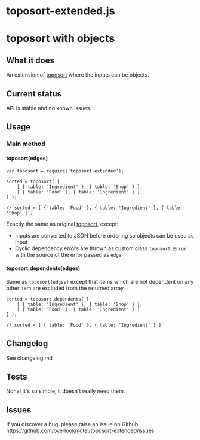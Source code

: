 # toposort-extended.js

# toposort with objects

## What it does

An extension of [toposort](https://github.com/marcelklehr/toposort) where the inputs can be objects.

## Current status

API is stable and no known issues.

## Usage

### Main method
#### toposort(edges)

	var toposort = require('toposort-extended');
	
	sorted = toposort( [
		[ { table: 'Ingredient' }, { table: 'Shop' } ],
		[ { table: 'Food' }, { table: 'Ingredient' } ]
	] );
	
	// sorted = [ { table: 'Food' }, { table: 'Ingredient' }, { table: 'Shop' } ]

Exactly the same as original [toposort](https://github.com/marcelklehr/toposort), except:

* Inputs are converted to JSON before ordering so objects can be used as input
* Cyclic dependency errors are thrown as custom class `toposort.Error` with the source of the error passed as `edge`

#### toposort.dependents(edges)

Same as `toposort(edges)` except that items which are not dependent on any other item are excluded from the returned array.

	sorted = toposort.dependents( [
		[ { table: 'Ingredient' }, { table: 'Shop' } ],
		[ { table: 'Food' }, { table: 'Ingredient' } ]
	] );

	// sorted = [ { table: 'Food' }, { table: 'Ingredient' } ]

## Changelog

See changelog.md

## Tests

None! It's so simple, it doesn't really need them.

## Issues

If you discover a bug, please raise an issue on Github. https://github.com/overlookmotel/toposort-extended/issues
